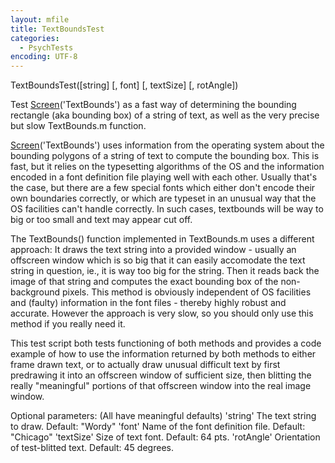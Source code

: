 ```yaml
---
layout: mfile
title: TextBoundsTest
categories:
  - PsychTests
encoding: UTF-8
---
```


TextBoundsTest([string] [, font] [, textSize] [, rotAngle])

Test [Screen](/docs/Screen)('TextBounds') as a fast way of determining the bounding
rectangle (aka bounding box) of a string of text, as well as the very
precise but slow TextBounds.m function.

[Screen](/docs/Screen)('TextBounds') uses information from the operating system about the
bounding polygons of a string of text to compute the bounding box. This
is fast, but it relies on the typesetting algorithms of the OS and the
information encoded in a font definition file playing well with each
other. Usually that's the case, but there are a few special fonts which
either don't encode their own boundaries correctly, or which are typeset
in an unusual way that the OS facilities can't handle correctly. In such
cases, textbounds will be way to big or too small and text may appear cut
off.

The TextBounds() function implemented in TextBounds.m uses a different
approach: It draws the text string into a provided window - usually an
offscreen window which is so big that it can easily accomodate the text
string in question, ie., it is way too big for the string. Then it reads
back the image of that string and computes the exact bounding box of the
non-background pixels. This method is obviously independent of OS
facilities and (faulty) information in the font files - thereby highly
robust and accurate. However the approach is very slow, so you should
only use this method if you really need it.

This test script both tests functioning of both methods and provides a
code example of how to use the information returned by both methods to
either frame drawn text, or to actually draw unusual difficult text by
first predrawing it into an offscreen window of sufficient size, then
blitting the really "meaningful" portions of that offscreen window into
the real image window.

Optional parameters: (All have meaningful defaults)
'string' The text string to draw. Default: "Wordy"
'font' Name of the font definition file. Default: "Chicago"
'textSize' Size of text font. Default: 64 pts.
'rotAngle' Orientation of test-blitted text. Default: 45 degrees.
